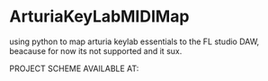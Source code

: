 # ArturiaKeyLabMIDIMap
using python to map arturia keylab essentials to the FL studio DAW, beacause for now its not supported and it sux.

PROJECT SCHEME AVAILABLE AT: 
